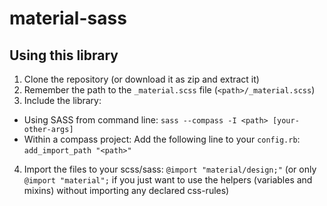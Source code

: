 material-sass
=============

## Using this library

1. Clone the repository (or download it as zip and extract it)
2. Remember the path to the `_material.scss` file (`<path>/_material.scss`)
3. Include the library:
  - Using SASS from command line: `sass --compass -I <path> [your-other-args]`
  - Within a compass project: Add the following line to your `config.rb`: `add_import_path "<path>"`
4. Import the files to your scss/sass: `@import "material/design;"` (or only `@import "material";` if you just want to use the helpers (variables and mixins) without importing any declared css-rules)
